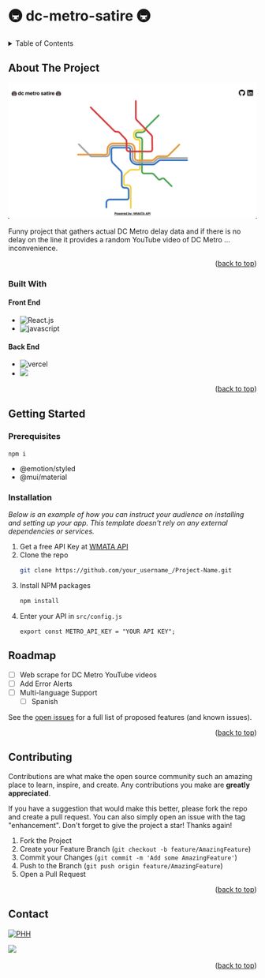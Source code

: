 # 🚇 dc-metro-satire 🚇

<a name="readme-top"></a>

<!-- TABLE OF CONTENTS -->
<details>
  <summary>Table of Contents</summary>
  <ol>
    <li>
      <a href="#about-the-project">About The Project</a>
      <ul>
        <li><a href="#built-with">Built With</a></li>
      </ul>
    </li>
    <li>
      <a href="#getting-started">Getting Started</a>
      <ul>
        <li><a href="#prerequisites">Prerequisites</a></li>
        <li><a href="#installation">Installation</a></li>
      </ul>
    </li>
    <li><a href="#roadmap">Roadmap</a></li>
    <li><a href="#contributing">Contributing</a></li>
    <li><a href="#contact">Contact</a></li>
  </ol>
</details>


<!-- ABOUT THE PROJECT -->
## About The Project

![product-screenshot]

Funny project that gathers actual DC Metro delay data and if there is no delay on the line it provides a random YouTube video of DC Metro ... inconvenience.

<p align="right">(<a href="#readme-top">back to top</a>)</p>



### Built With

#### Front End
* ![React.js]
* ![javascript]

#### Back End
* ![vercel]
* <img height="50" src="https://upload.wikimedia.org/wikipedia/commons/thumb/1/1e/WMATA_Metro_Logo.svg/1601px-WMATA_Metro_Logo.svg.png">

<p align="right">(<a href="#readme-top">back to top</a>)</p>


## Getting Started

### Prerequisites
`npm i`

- @emotion/styled
- @mui/material

### Installation

_Below is an example of how you can instruct your audience on installing and setting up your app. This template doesn't rely on any external dependencies or services._

1. Get a free API Key at [WMATA API](https://developer.wmata.com/)
2. Clone the repo
   ```sh
   git clone https://github.com/your_username_/Project-Name.git
   ```
3. Install NPM packages
   ```sh
   npm install
   ```
4. Enter your API in `src/config.js`
    ```
    export const METRO_API_KEY = "YOUR API KEY";
    ```

<!-- ROADMAP -->
## Roadmap

- [ ] Web scrape for DC Metro YouTube videos
- [ ] Add Error Alerts
- [ ] Multi-language Support
    - [ ] Spanish

See the [open issues](https://github.com/pink-hat-hacker/dc-metro-satiire/issues) for a full list of proposed features (and known issues).

<p align="right">(<a href="#readme-top">back to top</a>)</p>


<!-- CONTRIBUTING -->
## Contributing

Contributions are what make the open source community such an amazing place to learn, inspire, and create. Any contributions you make are **greatly appreciated**.

If you have a suggestion that would make this better, please fork the repo and create a pull request. You can also simply open an issue with the tag "enhancement".
Don't forget to give the project a star! Thanks again!

1. Fork the Project
2. Create your Feature Branch (`git checkout -b feature/AmazingFeature`)
3. Commit your Changes (`git commit -m 'Add some AmazingFeature'`)
4. Push to the Branch (`git push origin feature/AmazingFeature`)
5. Open a Pull Request

<p align="right">(<a href="#readme-top">back to top</a>)</p>


<!-- CONTACT -->
## Contact

<a href="mailto:zyv@udel.edu" target="blank"><img align="center"
         src="https://img.shields.io/badge/gmail-EA4335.svg?style=for-the-badge&logo=gmail&logoColor=white"
         alt="PHH" height="30"/></a>

[![][linkedin-shield]][linkedin-url]

<p align="right">(<a href="#readme-top">back to top</a>)</p>



[linkedin-url]: https://linkedin.com/in/zoe-yoyo-valladares
[linkedin-shield]: https://img.shields.io/badge/-LinkedIn-black.svg?style=for-the-badge&logo=linkedin&colorB=555
[product-screenshot]: src/assets/pagescreenshot.png
[React.js]: https://img.shields.io/badge/React-20232A?style=for-the-badge&logo=react&logoColor=61DAFB
[javascript]: https://img.shields.io/badge/JavaScript-323330?style=for-the-badge&logo=javascript&logoColor=F7DF1E
[vercel]: https://img.shields.io/badge/Vercel-000000?style=for-the-badge&logo=vercel&logoColor=white